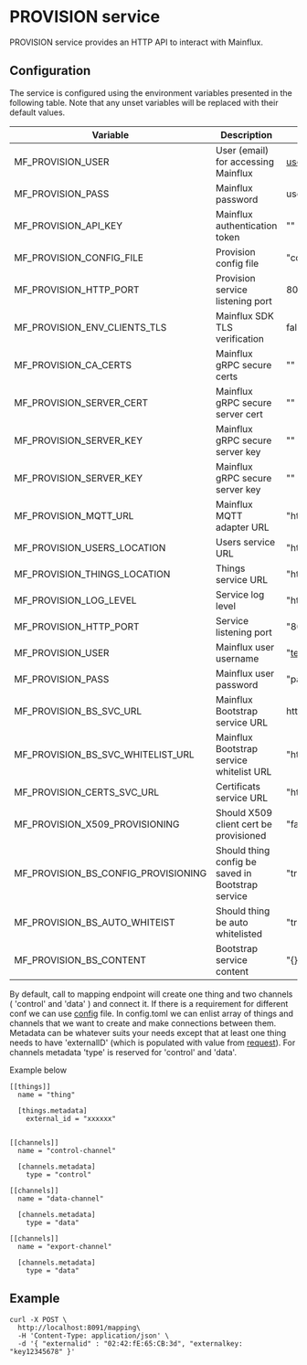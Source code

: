 # PROVISION service

PROVISION service provides an HTTP API to interact with Mainflux.

## Configuration

The service is configured using the environment variables presented in the
following table. Note that any unset variables will be replaced with their
default values.

| Variable                            | Description                                       | Default                          |
| ----------------------------------- | ------------------------------------------------- | -------------------------------- |
| MF_PROVISION_USER                   | User (email) for accessing Mainflux               | user@example.com                 |
| MF_PROVISION_PASS                   | Mainflux password                                 | user123                          |
| MF_PROVISION_API_KEY                | Mainflux authentication token                     | ""                               |
| MF_PROVISION_CONFIG_FILE            | Provision config file                             | "config.toml"                    |
| MF_PROVISION_HTTP_PORT              | Provision service listening port                  | 8091                             |
| MF_PROVISION_ENV_CLIENTS_TLS        | Mainflux SDK TLS verification                     | false                            |
| MF_PROVISION_CA_CERTS               | Mainflux gRPC secure certs                        | ""                               |
| MF_PROVISION_SERVER_CERT            | Mainflux gRPC secure server cert                  | ""                               |
| MF_PROVISION_SERVER_KEY             | Mainflux gRPC secure server key                   | ""                               |
| MF_PROVISION_SERVER_KEY             | Mainflux gRPC secure server key                   | ""                               |
| MF_PROVISION_MQTT_URL               | Mainflux MQTT adapter URL                         | "http://localhost:1883"          |
| MF_PROVISION_USERS_LOCATION         | Users service URL                                 | "http://locahost"                |
| MF_PROVISION_THINGS_LOCATION        | Things service URL                                | "http://localhost"               |
| MF_PROVISION_LOG_LEVEL              | Service log level                                 | "http://localhost"               |
| MF_PROVISION_HTTP_PORT              | Service listening port                            | "8091"                           |
| MF_PROVISION_USER                   | Mainflux user username                            | "test@example.com"               |
| MF_PROVISION_PASS                   | Mainflux user password                            | "password"                       |
| MF_PROVISION_BS_SVC_URL             | Mainflux Bootstrap service URL                    | http://localhost/things/configs" |
| MF_PROVISION_BS_SVC_WHITELIST_URL   | Mainflux Bootstrap service whitelist URL          | "http://localhost/things/state"  |
| MF_PROVISION_CERTS_SVC_URL          | Certificats service URL                           | "http://localhost/certs"         |
| MF_PROVISION_X509_PROVISIONING      | Should X509 client cert be provisioned            | "false"                          |
| MF_PROVISION_BS_CONFIG_PROVISIONING | Should thing config be saved in Bootstrap service | "true"                           |
| MF_PROVISION_BS_AUTO_WHITEIST       | Should thing be auto whitelisted                  | "true"                           |
| MF_PROVISION_BS_CONTENT             | Bootstrap service content                         | "{}"                             |

By default, call to mapping endpoint will create one thing and two channels ( 'control' and 'data' ) and connect it. If there is a requirement for different conf
we can use [config](docker/configs/config.toml) file.
In config.toml we can enlist array of things and channels that we want to create and make connections between them.
Metadata can be whatever suits your needs except that at least one thing needs to have 'externalID' (which is populated with value from [request](#example)).
For channels metadata 'type' is reserved for 'control' and 'data'.

Example below
```
[[things]]
  name = "thing"

  [things.metadata]
    external_id = "xxxxxx"


[[channels]]
  name = "control-channel"

  [channels.metadata]
    type = "control"

[[channels]]
  name = "data-channel"

  [channels.metadata]
    type = "data"

[[channels]]
  name = "export-channel"

  [channels.metadata]
    type = "data"
```


## Example 
```
curl -X POST \
  http://localhost:8091/mapping\
  -H 'Content-Type: application/json' \
  -d '{ "externalid" : "02:42:fE:65:CB:3d", "externalkey: "key12345678" }'
  ```
